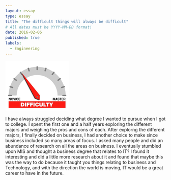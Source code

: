 ```yaml
---
layout: essay
type: essay
title: "The difficult things will always be difficult"
# All dates must be YYYY-MM-DD format!
date: 2016-02-06
published: true
labels:
  - Engineering
---
```


<img width="200px" class="rounded float-start pe-4" src="../img/difficulty/degree_difficulty.jpg">

I have always struggled deciding what degree I wanted to pursue when I got to college. I spent the first one and a half years exploring the different majors and weighing the pros and cons of each. After explorng the different majors, I finally decided on business, I had another choice to make since business included so many areas of focus. I asked many people and did an abundance of research on all the areas on business. I eventually stumbled upon MIS and thought a business degree that relates to IT? I found it interesting and did a little more research about it and found that maybe this was the way to do because it taught you things relating to business and Technology, and with the direction the world is moving, IT would be a great career to have in the future. 



